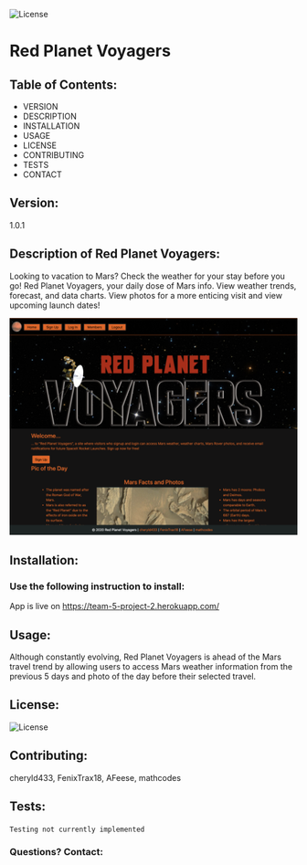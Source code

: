 ![License](https://img.shields.io/badge/License-MIT-blue.svg?style=plastic)

# Red Planet Voyagers

## Table of Contents:
* VERSION
* DESCRIPTION
* INSTALLATION
* USAGE
* LICENSE
* CONTRIBUTING
* TESTS
* CONTACT

## Version:
1.0.1

## Description of Red Planet Voyagers:
Looking to vacation to Mars? Check the weather for your stay before you go! Red Planet Voyagers, your daily dose of Mars info. View weather trends, forecast, and data charts. View photos for a more enticing visit and view upcoming launch dates! 

![Red Planet Voyagers Image](https://github.com/mathcodes/Project-2/blob/master/Screen%20Shot%202020-10-08%20at%2011.04.23%20PM.png)

## Installation: 
### Use the following instruction to install: 

App is live on https://team-5-project-2.herokuapp.com/




## Usage: 
Although constantly evolving, Red Planet Voyagers is ahead of the Mars travel trend by allowing users to access Mars weather information from the previous 5 days and photo of the day before their selected travel.


## License: 
![License](https://img.shields.io/badge/License-MIT-blue.svg?style=plastic)


## Contributing: 
cheryld433, FenixTrax18, AFeese, mathcodes


## Tests: 
```Testing not currently implemented```




### Questions? Contact:

